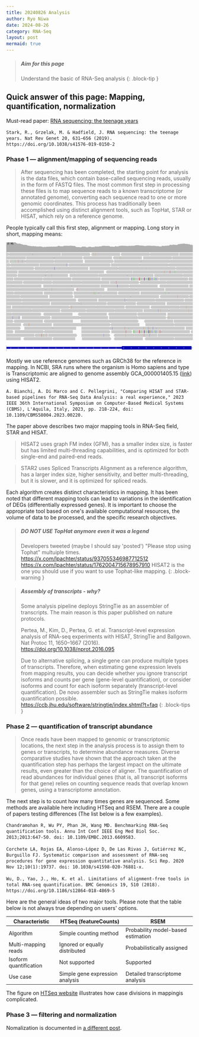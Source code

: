 ```yaml
---
title: 20240826 Analysis
author: Ryo Niwa
date: 2024-08-26
category: RNA-Seq
layout: post
mermaid: true
---
```


> ##### Aim for this page
> Understand the basic of RNA-Seq analysis
{: .block-tip }

## Quick answer of this page: Mapping, quantification, normalization

Must-read paper: [RNA sequencing: the teenage years](https://www.nature.com/articles/s41576-019-0150-2)

```
Stark, R., Grzelak, M. & Hadfield, J. RNA sequencing: the teenage years. Nat Rev Genet 20, 631–656 (2019). https://doi.org/10.1038/s41576-019-0150-2
```

### Phase 1 — alignment/mapping of sequencing reads
> After sequencing has been completed, the starting point for analysis is the data files, which contain base-called sequencing reads, usually in the form of FASTQ files. The most common first step in processing these files is to map sequence reads to a known transcriptome (or annotated genome), converting each sequence read to one or more genomic coordinates. This process has traditionally been accomplished using distinct alignment tools, such as TopHat, STAR or HISAT, which rely on a reference genome.

People typically call this first step, alignment or mapping. Long story in short, mapping means: 

![SRA_structure](/assets/mapping.png)

Mostly we use reference genomes such as GRCh38 for the reference in mapping. In NCBI, SRA runs where the organism is Homo sapiens and type is Transcriptomic are aligned to genome assembly GCA_000001405.15 ([link](https://www.ncbi.nlm.nih.gov/datasets/genome/GCF_000001405.26/)) using HISAT2. 

```
A. Bianchi, A. Di Marco and C. Pellegrini, "Comparing HISAT and STAR-based pipelines for RNA-Seq Data Analysis: a real experience," 2023 IEEE 36th International Symposium on Computer-Based Medical Systems (CBMS), L'Aquila, Italy, 2023, pp. 218-224, doi: 10.1109/CBMS58004.2023.00220.
```

The paper above describes two major mapping tools in RNA-Seq field, STAR and HISAT.

> HISAT2 uses graph FM index (GFM), has a smaller index size, is faster but has limited multi-threading capabilities, and is optimized for both single-end and paired-end reads. 

> STAR2 uses Spliced Transcripts Alignment as a reference algorithm, has a larger index size, higher sensitivity, and better multi-threading, but it is slower, and it is optimized for spliced reads.

Each algorithm creates distinct characteristics in mapping. It has been noted that different mapping tools can lead to variations in the identification of DEGs (differentially expressed genes). It is important to choose the appropriate tool based on one's available computational resources, the volume of data to be processed, and the specific research objectives.

> ##### DO NOT USE TopHat anymore even it was a legend
> Developers tweeted (maybe I should say 'posted') "Please stop using Tophat" multuiple times. 
> https://x.com/lpachter/status/937055346987712512
> https://x.com/lpachter/status/1762004715678957910
> HISAT2 is the one you should use if you want to use Tophat-like mapping. 
{: .block-warning }

> ##### Assembly of transcripts - why?
> Some analysis pipeline deploys StringTie as an assembler of transcripts. The main reason is this paper published on nature protocols.
>
> Pertea, M., Kim, D., Pertea, G. et al. Transcript-level expression analysis of RNA-seq experiments with HISAT, StringTie and Ballgown. Nat Protoc 11, 1650–1667 (2016). https://doi.org/10.1038/nprot.2016.095
>
> Due to alternative splicing, a single gene can produce multiple types of transcripts. Therefore, when estimating gene expression levels from mapping results, you can decide whether you ignore transcript isoforms and counts per gene (gene-level quantification), or consider isoforms and count for each isoform separately (transcript-level quantification). De novo assembler such as StringTie makes isoform quantification possible. 
> https://ccb.jhu.edu/software/stringtie/index.shtml?t=faq
{: .block-tips }

### Phase 2 — quantification of transcript abundance
> Once reads have been mapped to genomic or transcriptomic locations, the next step in the analysis process is to assign them to genes or transcripts, to determine abundance measures. Diverse comparative studies have shown that the approach taken at the quantification step has perhaps the largest impact on the ultimate results, even greater than the choice of aligner. The quantification of read abundances for individual genes (that is, all transcript isoforms for that gene) relies on counting sequence reads that overlap known genes, using a transcriptome annotation.

The next step is to count how many times genes are sequenced. Some methods are available here including HTSeq and RSEM. There are a couple of papers testing differences (The list below is a few examples). 

```
Chandramohan R, Wu PY, Phan JH, Wang MD. Benchmarking RNA-Seq quantification tools. Annu Int Conf IEEE Eng Med Biol Soc. 2013;2013:647-50. doi: 10.1109/EMBC.2013.6609583.

Corchete LA, Rojas EA, Alonso-López D, De Las Rivas J, Gutiérrez NC, Burguillo FJ. Systematic comparison and assessment of RNA-seq procedures for gene expression quantitative analysis. Sci Rep. 2020 Nov 12;10(1):19737. doi: 10.1038/s41598-020-76881-x.

Wu, D., Yao, J., Ho, K. et al. Limitations of alignment-free tools in total RNA-seq quantification. BMC Genomics 19, 510 (2018). https://doi.org/10.1186/s12864-018-4869-5
```

Here are the general ideas of two major tools. Please note that the table below is not always true depending on users' options. 

| Characteristic | HTSeq (featureCounts) | RSEM |
|----------------|-------|------|
| Algorithm | Simple counting method | Probability model-based estimation |
| Multi-mapping reads | Ignored or equally distributed | Probabilistically assigned |
| Isoform quantification | Not supported | Supported |
| Use case | Simple gene expression analysis | Detailed transcriptome analysis |

The figure on [HTSeq website](https://htseq.readthedocs.io/en/release_0.11.1/count.html) illustrates how case divisions in mappingis complicated. 

### Phase 3 — filtering and normalization
Nomalization is documented in [a different post](https://geedrn.github.io/rna-seq/2024-08-26-normalization.html).